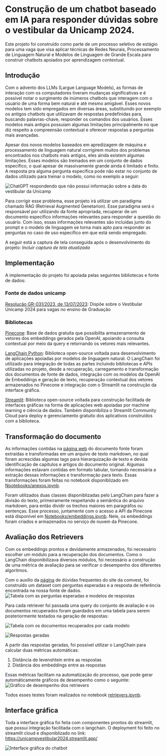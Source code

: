 # Construção de um chatbot baseado em IA para responder dúvidas sobre o vestibular da Unicamp 2024.
Este projeto foi construído como parte de um processo seletivo de estágio para uma vaga que visa aplicar técnicas de Redes Neurais, Processamento de Linguagem Natural e Modelos de Linguagem de Grande Escala para construir chatbots apoiados por aprendizagem contextual.

## Introdução
Com o advento dos LLMs (Largue Language Models), as formas de interação com os computadores tiveram mudanças significativas e é possível notar o surgimento de inúmeros chatbots que interagem com o usuário de uma forma bem natural e até mesmo amigável. Esses novos modelos tem sido empregados em diversas áreas, substituindo por exemplo os antigos chatbots que utilizavam de respostas predefinidas para, buscando palavras-chave, responder os comandos dos usuários. Esses modelos mais antigos possuíam algumas limitações principalmente no que diz respeito a compreensão contextual e oferecer respostas a perguntas mais avançadas.

Apesar dos novos modelos baseados em apredizagem de máquina e processamento de linguagem natural corrigirem muitos dos problemas encontrados nos chatbots mais antigos, eles ainda existem algumas limitações. Esses modelos são treinados em um conjunto de dados específico, o qual apesar de massivamente grande ainda é limitado e finito. A resposta pra alguma pergunta específica pode não estar no conjunto de dados utilizado para treinar o modelo, como no exemplo a seguir:

![ChatGPT respondendo que não possui informação sobre a data do vestibular da Unicamp](Imagens/screenshot1.png)

Para corrigir esse problema, esse projeto irá utilizar um paradigma chamado RAG (Retrieval Augmented Genetarion). Esse paradigma será o responsável por utilizando da fonte apropriada, recuperar de um documento específico informações relevantes para responder a questão do usuário. Com isso, essas informações relevantes são incluídas junto do prompt e o modelo de linguagem se torna mais apto para responder as perguntas no caso de uso específico em que está sendo empregado.

A seguir está a captura de tela conseguida após o desenvolvimento do projeto:
*Incluir captura de tela atualizada*

## Implementação
A implementação do projeto foi apoiada pelas seguintes bibliotecas e fonte de dados:

### Fonte de dados unicamp
[Resolução GR-031/2023, de 13/07/2023](https://www.pg..br/norma/31594/0): Dispõe sobre o Vestibular Unicamp 2024 para vagas no ensino de Graduação

### Bibliotecas
[Pinecone](https://www.pinecone.io/): Base de dados gratuíta que possibilita armazenamento de vetores dos embeddings gerados pela OpenAI, apoiando a consulta contextual por meio da query e retornando os vetores mais relevantes.

[LangChain Python](https://python.langchain.com/docs/get_started/introduction): Biblioteca open-source voltada para desenvolvimento de aplicações apoiadas por modelos de linguagem natural. 
O LangChain foi utilizado para integração de todas as partes incluindo bibliotecas e APIs utilizadas no projeto, desde a recuperação, carregamento e transformação dos documentos de fonte de dados, integração com os modelos da OpenAI de Embeddings e geração de texto, recuperação contextual dos vetores armazenados no Pinecone e integração com o Streamlit na construção da interface gráfica.

[Streamlit](https://streamlit.io/): Biblioteca open-source voltada para construção facilitada de interfaces gráficas na forma de aplicações web apoiadas por machine learning e ciência de dados. Também disponibiliza o Streamlit Community Cloud para deploy e gerenciamento gratuíto dos aplicativos construídos com a biblioteca.

## Transformação do documento
As informações contidas na [página web](https://www.pg.unicamp.br/norma/31594/0) do documento fonte foram extraídas e transformadas em um arquivo de texto markdown, no qual foram acrescidas algumas tags para hierarquização de texto e devida identificação de capítulos e artigos do documento original. Algumas informações estavam contidas em formato tabular, tornando necessária a extração dessas informações e transformação para texto. Essas transformações foram feitas no notebook disponiblizado em [Nootebooks/anexos.ipynb](https://github.com/merovivant/AssistenteVestibular/blob/main/Notebooks/anexos.ipynb).

Foram utilizados duas classes disponiblizadas pelo LangChain para fazer a divisão do texto, primeiramente respeitando a semântica do arquivo markdown, para então dividir os trechos maiores em paragráfos ou sentenças. Esse processo, juntamente com o acesso a API da Pinecone está disponível em [Notebooks/embeddings.ipynb](https://github.com/merovivant/AssistenteVestibular/blob/main/Notebooks/embeddings.ipynb). Nele, os embeddings foram criados e armazenados no serviço de nuvem da Pinecone.

## Avaliação dos Retrievers
Com os embeddings prontos e devidamente armazenados, foi necessário escolher um módulo para a recuperação dos documentos. Como o LangChain disponibilizava diversos módulos, foi necessário a construção de uma métrica de avaliação para se verificar o desempenho dos diferentes algoritmos.

Com o auxílio da [página](https://www.comvest.unicamp.br/informacoes-contato/perguntas-frequentes/) de dúvidas frequentes do site da comvest, foi construído um dataset com perguntas esperadas e a resposta de referência encontrada na nossa fonte de dados.
![Tabela com as perguntas esperadas e modelos de respostas](Imagens/screenshot2.png)

Para cada retriever foi passada uma query do conjunto de avaliação e os documentos recuperados foram guardados em uma tabela para serem posteriormente testados na geração de respostas:

![Tabela com os documentos recuperados por cada modelo](Imagens/screenshot3.png)

![Respostas geradas](Imagens/screenshot4.png)

A partir das respostas geradas, foi possível utilizar o LangChain para calcular duas métricas automáticas:

1) Distância de levenshtein entre as respostas
2) Distância dos embeddings entre as respostas

Essas métricas facilitam na automatização do processo, que pode gerar automáticamente gráficos de desempenho como o seguinte:
![Gráfico de desempenho dos retrievers](Imagens/screenshot5.png)


Todos esses testes foram realizados no notebook [retrievers.ipynb](https://github.com/merovivant/AssistenteVestibular/blob/main/Notebooks/retrievers.ipynb).

## Interface gráfica
Toda a interface gráfica foi feita com componentes prontos do streamlit, que possui integração facilitada com o langchain. O deployment foi feito no streamlit cloud e disponiblizado no link:
https://unicampvestibular2024.streamlit.app/

![Interface gráfica do chatbot](Imagens/screenshot6.png)
